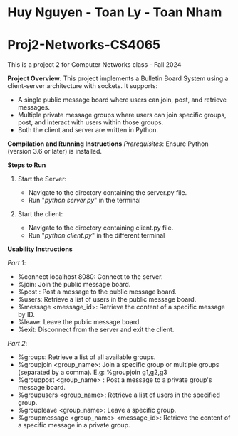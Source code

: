 # Huy Nguyen - Toan Ly - Toan Nham
# Proj2-Networks-CS4065
This is a project 2 for Computer Networks class - Fall 2024

**Project Overview**: This project implements a Bulletin Board System using a client-server architecture with sockets. It supports:

- A single public message board where users can join, post, and retrieve messages.
- Multiple private message groups where users can join specific groups, post, and interact with users within those groups.
- Both the client and server are written in Python.

**Compilation and Running Instructions**
_Prerequisites_: Ensure Python (version 3.6 or later) is installed.

**Steps to Run**
1. Start the Server:
   - Navigate to the directory containing the server.py file.
   - Run "_python server.py_" in the terminal

2. Start the client:
   - Navigate to the directory containing client.py file.
   - Run "_python client.py_" in the different terminal

**Usability Instructions**

_Part 1_:
- %connect localhost 8080: Connect to the server.
- %join: Join the public message board.
- %post <content>: Post a message to the public message board.
- %users: Retrieve a list of users in the public message board.
- %message <message_id>: Retrieve the content of a specific message by ID.
- %leave: Leave the public message board.
- %exit: Disconnect from the server and exit the client.

_Part 2_:
 - %groups: Retrieve a list of all available groups.
 - %groupjoin <group_name>: Join a specific group or multiple groups (separated by a comma). E.g: %groupjoin g1,g2,g3
 - %grouppost <group_name> <content>: Post a message to a private group's message board.
 - %groupusers <group_name>: Retrieve a list of users in the specified group.
 - %groupleave <group_name>: Leave a specific group.
 - %groupmessage <group_name> <message_id>: Retrieve the content of a specific message in a private group.

